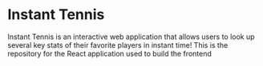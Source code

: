 # Instant Tennis
Instant Tennis is an interactive web application that allows users to look up several key stats of their favorite players in instant time! This is the repository for the React application used to build the frontend